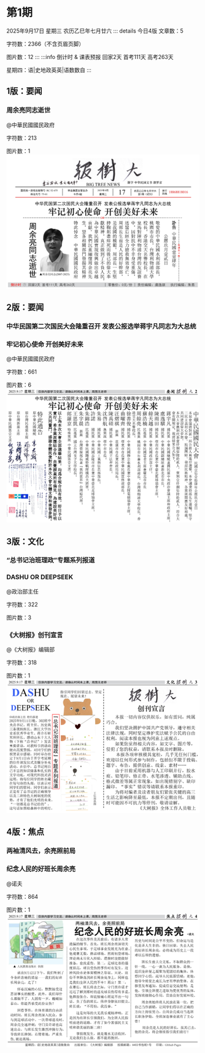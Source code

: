# 第1期
2025年9月17日 星期三 农历乙巳年七月廿六
::: details 今日4版
文章数：5

字符数：2366（不含页眉页脚）

图片数：12
:::
:::info 倒计时 & 课表预报
回家2天 首考111天 高考263天

星期四：语|史地政英英|语数数自
:::
## 1版：要闻
### 周余亮同志逝世
@中華民國國民政府

字符数：213

图片数：1
![1版](./1/1.png)
## 2版：要闻
### 中华民国第二次国民大会隆重召开 发表公报选举蒋宇凡同志为大总统
### 牢记初心使命 开创美好未来
@中華民國國民政府

字符数：661

图片数：6
![2版](./1/2.png)
## 3版：文化
### “总书记治班理政”专题系列报道
### DASHU OR DEEPSEEK
@政治部主任

字符数：322

图片数：3
### 《大树报》创刊宣言
@《大树报》编辑部

字符数：318

图片数：1
![3版](./1/3.png)
## 4版：焦点
### 两袖清风去，余亮照前局
### 纪念人民的好班长周余亮
@诺夫

字符数：864

图片数：1
![4版](./1/4.png)